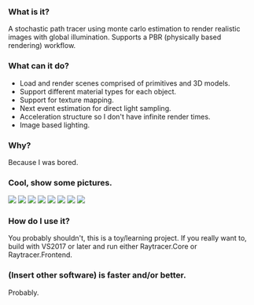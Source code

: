 ### What is it?
A stochastic path tracer using monte carlo estimation to render realistic images with global illumination. Supports a PBR (physically based rendering) workflow.

### What can it do?
- Load and render scenes comprised of primitives and 3D models.
- Support different material types for each object.
- Support for texture mapping.
- Next event estimation for direct light sampling.
- Acceleration structure so I don't have infinite render times.
- Image based lighting.

### Why?
Because I was bored.

### Cool, show some pictures.
[<img src="https://raw.github.com/pema99/Raytracer/master/Raytracer.Core/Assets/Main.png" />](https://raw.github.com/pema99/Raytracer/master/Raytracer.Core/Assets/Main.png)
[<img src="https://raw.github.com/pema99/Raytracer/master/Raytracer.Core/Assets/TeaSet.PNG" />](https://raw.github.com/pema99/Raytracer/master/Raytracer.Core/Assets/TeaSet.PNG)
[<img src="https://raw.github.com/pema99/Raytracer/master/Raytracer.Core/Assets/Gun2.PNG" />](https://raw.github.com/pema99/Raytracer/master/Raytracer.Core/Assets/Gun2.PNG)
[<img src="https://raw.github.com/pema99/Raytracer/master/Raytracer.Core/Assets/GlassIBL.png" />](https://raw.github.com/pema99/Raytracer/master/Raytracer.Core/Assets/GlassIBL.png)
[<img src="https://raw.github.com/pema99/Raytracer/master/Raytracer.Core/Assets/Volume.png" />](https://raw.github.com/pema99/Raytracer/master/Raytracer.Core/Assets/Volume.png)
[<img src="https://raw.github.com/pema99/Raytracer/master/Raytracer.Core/Assets/Velvet.png" />](https://raw.github.com/pema99/Raytracer/master/Raytracer.Core/Assets/Velvet.png)
[<img src="https://raw.github.com/pema99/Raytracer/master/Raytracer.Core/Assets/Glass.png" />](https://raw.github.com/pema99/Raytracer/master/Raytracer.Core/Assets/Glass.png)
[<img src="https://raw.github.com/pema99/Raytracer/master/Raytracer.Core/Assets/IBL.png" />](https://raw.github.com/pema99/Raytracer/master/Raytracer.Core/Assets/IBL.png)

### How do I use it?
You probably shouldn't, this is a toy/learning project.
If you really want to, build with VS2017 or later and run either Raytracer.Core or Raytracer.Frontend. 

### (Insert other software) is faster and/or better.
Probably.
